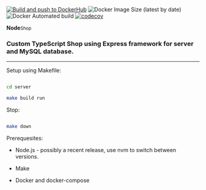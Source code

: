 [![Build and push to DockerHub](https://github.com/WolvenSpirit/node_shop/actions/workflows/main.yml/badge.svg)](https://github.com/WolvenSpirit/node_shop/actions/workflows/main.yml)
![Docker Image Size (latest by date)](https://img.shields.io/docker/image-size/mihaid90/node-shop?style=flat-square)
![Docker Automated build](https://img.shields.io/docker/automated/mihaid90/node-shop?style=flat-square)
[![codecov](https://codecov.io/gh/WolvenSpirit/node_shop/branch/master/graph/badge.svg?token=4GV01BCYF3)](https://codecov.io/gh/WolvenSpirit/node_shop)

<b>Node</b><small>Shop</small>

### Custom TypeScript Shop using Express framework for server and MySQL database.

----------------------------------------------

Setup using Makefile:

```bash

cd server

make build run

```

Stop:

```bash

make down

```

Prerequesites:

- Node.js - possibly a recent release, use nvm to switch between versions.

- Make

- Docker and docker-compose
